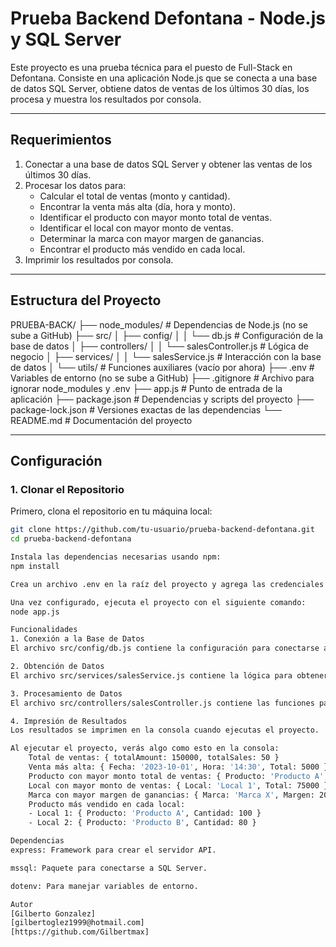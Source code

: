 # Prueba Backend Defontana - Node.js y SQL Server

Este proyecto es una prueba técnica para el puesto de Full-Stack en Defontana. Consiste en una aplicación Node.js que se conecta a una base de datos SQL Server, obtiene datos de ventas de los últimos 30 días, los procesa y muestra los resultados por consola.

---

## **Requerimientos**

1. Conectar a una base de datos SQL Server y obtener las ventas de los últimos 30 días.
2. Procesar los datos para:
   - Calcular el total de ventas (monto y cantidad).
   - Encontrar la venta más alta (día, hora y monto).
   - Identificar el producto con mayor monto total de ventas.
   - Identificar el local con mayor monto de ventas.
   - Determinar la marca con mayor margen de ganancias.
   - Encontrar el producto más vendido en cada local.
3. Imprimir los resultados por consola.

---

## **Estructura del Proyecto**
PRUEBA-BACK/
├── node_modules/ # Dependencias de Node.js (no se sube a GitHub)
├── src/
│ ├── config/
│ │ └── db.js # Configuración de la base de datos
│ ├── controllers/
│ │ └── salesController.js # Lógica de negocio
│ ├── services/
│ │ └── salesService.js # Interacción con la base de datos
│ └── utils/ # Funciones auxiliares (vacío por ahora)
├── .env # Variables de entorno (no se sube a GitHub)
├── .gitignore # Archivo para ignorar node_modules y .env
├── app.js # Punto de entrada de la aplicación
├── package.json # Dependencias y scripts del proyecto
├── package-lock.json # Versiones exactas de las dependencias
└── README.md # Documentación del proyecto


---

## **Configuración**

### **1. Clonar el Repositorio**

Primero, clona el repositorio en tu máquina local:

```bash
git clone https://github.com/tu-usuario/prueba-backend-defontana.git
cd prueba-backend-defontana 

Instala las dependencias necesarias usando npm:
npm install

Crea un archivo .env en la raíz del proyecto y agrega las credenciales de la base de datos.

Una vez configurado, ejecuta el proyecto con el siguiente comando:
node app.js

Funcionalidades
1. Conexión a la Base de Datos
El archivo src/config/db.js contiene la configuración para conectarse a la base de datos SQL Server usando el paquete mssql.

2. Obtención de Datos
El archivo src/services/salesService.js contiene la lógica para obtener las ventas de los últimos 30 días mediante una consulta SQL.

3. Procesamiento de Datos
El archivo src/controllers/salesController.js contiene las funciones para procesar los datos de ventas, como calcular el total de ventas, encontrar la venta más alta, identificar el producto con mayor monto total de ventas, etc.

4. Impresión de Resultados
Los resultados se imprimen en la consola cuando ejecutas el proyecto.

Al ejecutar el proyecto, verás algo como esto en la consola:
    Total de ventas: { totalAmount: 150000, totalSales: 50 }
    Venta más alta: { Fecha: '2023-10-01', Hora: '14:30', Total: 5000 }
    Producto con mayor monto total de ventas: { Producto: 'Producto A', TotalLinea: 30000 }
    Local con mayor monto de ventas: { Local: 'Local 1', Total: 75000 }
    Marca con mayor margen de ganancias: { Marca: 'Marca X', Margen: 20000 }
    Producto más vendido en cada local:
    - Local 1: { Producto: 'Producto A', Cantidad: 100 }
    - Local 2: { Producto: 'Producto B', Cantidad: 80 }

Dependencias
express: Framework para crear el servidor API.

mssql: Paquete para conectarse a SQL Server.

dotenv: Para manejar variables de entorno.

Autor
[Gilberto Gonzalez]
[gilbertoglez1999@hotmail.com]
[https://github.com/Gilbertmax]
